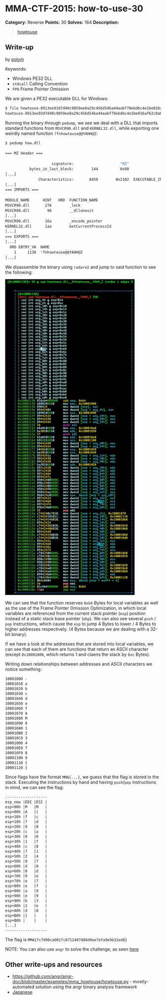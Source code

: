 # MMA-CTF-2015: how-to-use-30

**Category:** Reverse
**Points:** 30
**Solves:** 164
**Description:**

> [howtouse](howtouse-8913ee93d7d40c9859ee0a29c456d54ba44aabf78ebdbc4e1be016af62c8a606)


## Write-up

by [polym](https://github.com/abpolym)

Keywords:

* Windows PE32 DLL
* `stdcall` Calling Convention
* `FPO` Frame Pointer Omission

We are given a PE32 executable DLL for Windows:

```bash
$ file howtouse-8913ee93d7d40c9859ee0a29c456d54ba44aabf78ebdbc4e1be016af62c8a606
howtouse-8913ee93d7d40c9859ee0a29c456d54ba44aabf78ebdbc4e1be016af62c8a606: PE32 executable (DLL) (GUI) Intel 80386, for MS Windows
```

Running the binary through `pedump`, we see we deal with a DLL that imports standard functions from `MSVCR90.dll` and `KERNEL32.dll`, while exporting one weirdly named function `?fnhowtouse@@YAHH@Z`:

```bash
$ pedump how.dll 

=== MZ Header ===

                     signature:                     "MZ"
           bytes_in_last_block:        144          0x90
[...]
               Characteristics:       8450        0x2102  EXECUTABLE_IMAGE, 32BIT_MACHINE, DLL
[...]
=== IMPORTS ===

MODULE_NAME      HINT   ORD  FUNCTION_NAME
MSVCR90.dll       276        _lock
MSVCR90.dll        96        __dllonexit
[...]
MSVCR90.dll       16a        _encode_pointer
KERNEL32.dll      1aa        GetCurrentProcessId
[...]
=== EXPORTS ===
[...]
  ORD ENTRY_VA  NAME
    1     1130  ?fnhowtouse@@YAHH@Z
[..,]
```

We disassemble the binary using `radare2` and jump to said function to see the following:

![](./func.png)

We can see that the function reserves `0xb4` Bytes for local variables as well as the use of the Frame Pointer Omission Optimization, in which local variables are referenced from the current stack pointer (`esp`) position instead of a static stack base pointer (`ebp`).
We can also see several `push` / `pop` instructions, which cause the `esp` to jump 4 Bytes to lower / 4 Bytes to higher addresses respectively. (4 Bytes because we are dealing with a 32-bit binary).

If we have a look at the addresses that are stored into local variables, we can see that each of them are functions that return an ASCII character (except `0x10001000`, which returns 1 and claens the stack by `0xc` Bytes).

Writing down relationships between addresses and ASCII characters we notice something:

```
10001000 -
10001010 a
10001020 b
10001030 c
10001040 d
10001050 e
10001060 f
10001070 A
10001080 M
10001090 0
100010A0 1
100010B0 2
100010C0 3
100010D0 4
100010E0 7
100010F0 8
10001100 9
10001110 {
10001120 }
```

Since flags have the format `MMA{...}`, we guess that the flag is stored in the stack.
Executing the instructions by hand and having `push`/`pop` instructions in mind, we can see the flag:

```
-------------------
esp_new |EDI |ESI |
esp+00h |M   |M   |
esp+00h |A   |{   |
esp+10h |f   |c   |
esp+10h |7   |d   |
esp+20h |9   |0   |
esp+20h |c   |a   |
esp+30h |0   |0   |
esp+30h |1   |f   |
esp+40h |c   |8   |
esp+40h |7   |1   |
esp+50h |2   |4   |
esp+50h |9   |7   |
esp+60h |d   |8   |
esp+60h |8   |d   |
esp+70h |9   |e   |
esp+70h |e   |7   |
esp+80h |e   |f   |
esp+80h |a   |9   |
esp+90h |e   |9   |
esp+90h |b   |3   |
esp+A0h |2   |e   |
esp+A0h |d   |8   |
esp+B0h |}   |    |
esp+B0h |    |    |
[...]
-------------------
```

The flag is `MMA{fc7d90ca001fc8712497d88d9ee7efa9e9b32ed8}`

NOTE: You can also use `angr` to solve the challenge, as seen [here](https://github.com/angr/angr-doc/blob/master/examples/mma_howtouse/solve.py)
## Other write-ups and resources

* <https://github.com/angr/angr-doc/blob/master/examples/mma_howtouse/howtouse.py> - mostly-automated solution using the angr binary analysis framework
* [Japanese](http://charo-it.hatenablog.jp/entry/2015/09/08/005012)
